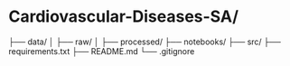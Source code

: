 # Cardiovascular-Diseases-SA/
├── data/
│   ├── raw/
│   ├── processed/
├── notebooks/
├── src/
├── requirements.txt
├── README.md
└── .gitignore

